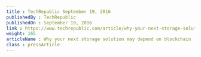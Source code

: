 ```yaml
---
title : TechRepublic September 19, 2016
publishedBy : TechRepublic
publishedOn : September 19, 2016
link : https://www.techrepublic.com/article/why-your-next-storage-solution-may-depend-on-blockchain/
weight: 165
articleName : Why your next storage solution may depend on blockchain
class : pressArticle
---
```


